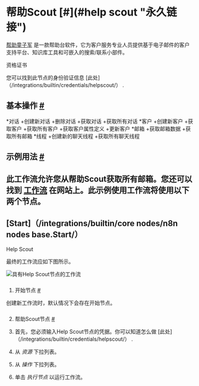 


 帮助Scout
 [#](#help scout "永久链接")
===============================================



[帮助童子军](https://www.helpscout.com/) 
 是一款帮助台软件，它为客户服务专业人员提供基于电子邮件的客户支持平台、知识库工具和可嵌入的搜索/联系小部件。
 




 资格证书
 



 您可以找到此节点的身份验证信息
 [此处]（/integrations/builtin/credentials/helpscout/）
 .
 




 基本操作
 [#](#基本操作 "永久链接")
-----------------------------------------------------------


*对话
	+创建新对话
	+删除对话
	+获取对话
	+获取所有对话
*客户
	+创建新客户
	+获取客户
	+获取所有客户
	+获取客户属性定义
	+更新客户
*邮箱
	+获取邮箱数据
	+获取所有邮箱
*线程
	+创建新的聊天线程
	+获取所有聊天线程



 示例用法
 [#](#示例用法 "永久链接")
-----------------------------------------------------



 此工作流允许您从帮助Scout获取所有邮箱。您还可以找到
 [工作流](https://n8n.io/workflows/567) 
 在网站上。此示例使用工作流将使用以下两个节点。
-
 [Start]（/integrations/builtin/core nodes/n8n nodes base.Start/）
 -
 Help Scout




 最终的工作流应如下图所示。
 



![具有Help Scout节点的工作流](https://d33wubrfki0l68.cloudfront.net/5595c63a36b49d04ac646fb256e093db92f85f51/8b6a1/_images/integrations/builtin/app-nodes/helpscout/workflow.png)



### 
 1. 开始节点
 [#](#1-start-node "永久链接")



 创建新工作流时，默认情况下会存在开始节点。
 


### 
 2. 帮助Scout节点
 [#](#2-help-scout-node "永久链接")


1. 首先，您必须输入Help Scout节点的凭据。你可以知道怎么做
 [此处]（/integrations/builtin/credentials/helpscout/）
 .
2. 从
 *资源*
 下拉列表。
3. 从
 *操作*
 下拉列表。
4. 单击
 *执行节点*
 以运行工作流。




